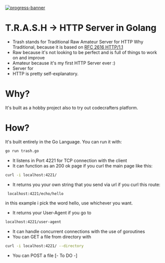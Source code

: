 [![progress-banner](https://backend.codecrafters.io/progress/http-server/f4c7b30e-a5bb-44bf-bccb-0e6eab4cb094)](https://app.codecrafters.io/users/codecrafters-bot?r=2qF)

# T.R.A.S.H -> HTTP Server in Golang

- Trash stands for Traditional Raw Amateur Server for HTTP
Why Traditional, because it is based on [RFC 2616 HTTP/1.1](https://datatracker.ietf.org/doc/html/rfc2616)
- Raw because it's not looking to be perfect and is full of things to work on and improve
- Amateur because it's my first HTTP Server ever :) 
- Server for 
- HTTP is pretty self-explanatory. 

# Why?
It's built as a hobby project also to try out codecrafters platform.  
# How?
It's built entirely in the Go Language. You can run it with:
```bash
go run trash.go
``` 

- It listens in Port 4221 for TCP connection with the client
- It can function as an 200 ok page if you curl the main page like this:
```bash
curl -i localhost:4221/
```
- It returns you your own string that you send via url if you curl this route:
```bash
 localhost:4221/echo/hello 
```
  in this example i pick the word hello, use whichever you want.
- It returns your User-Agent if you go to 
```bash
localhost:4221/user-agent
```
- It can handle concurrent connections with the use of goroutines
- You can GET a file from directory with
```bash
curl -i localhost:4221/ --directory
```
- You can POST a file [- To DO -]